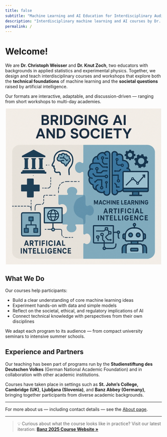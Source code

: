 ```yaml
---
title: false
subtitle: "Machine Learning and AI Education for Interdisciplinary Audiences"
description: "Interdisciplinary machine learning and AI courses by Dr. Christoph Weisser and Dr. Knut Zoch. Hands-on workshops and summer schools combining technical foundations with societal impact."
permalink: /
---
```


# Welcome!

We are **Dr. Christoph Weisser** and **Dr. Knut Zoch**, two educators with backgrounds in applied statistics and experimental physics. Together, we design and teach interdisciplinary courses and workshops that explore both the **technical foundations** of machine learning and the **societal questions** raised by artificial intelligence.

Our formats are interactive, adaptable, and discussion-driven — ranging from short workshops to multi-day academies.

<p align="center">
  <img src="/assets/img/logo.jpg" alt="Bridging AI and Society Banner" width="500">
</p>

## What We Do

Our courses help participants:
- Build a clear understanding of core machine learning ideas
- Experiment hands-on with data and simple models
- Reflect on the societal, ethical, and regulatory implications of AI
- Connect technical knowledge with perspectives from their own disciplines

We adapt each program to its audience — from compact university seminars to intensive summer schools.

## Experience and Partners

Our teaching has been part of programs run by the **Studienstiftung des Deutschen Volkes** (German National Academic Foundation) and in collaboration with other academic institutions.

Courses have taken place in settings such as **St. John’s College, Cambridge (UK)**, **Ljubljana (Slovenia)**, and **Banz Abbey (Germany)**, bringing together participants from diverse academic backgrounds.

---

For more about us — including contact details — see the [About page](/about/).

---

> 💡 Curious about what the course looks like in practice?
> Visit our latest iteration: [**Banz 2025 Course Website »**](/banz-2025/)

